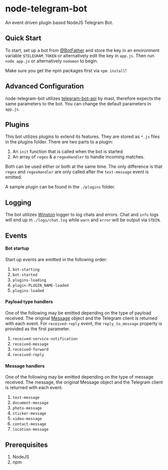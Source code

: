 # node-telegram-bot
An event driven plugin based NodeJS Telegram Bot.

## Quick Start
To start, set up a bot from <a href="http://telegram.me/botfather">@BotFather</a> and store the key in an environment variable `$TELEGRAM_TOKEN` or alternatively edit the key in `app.js`. Then run `node app.js` or alternatively `nodemon` to begin.

Make sure you get the npm packages first via `npm install`!

## Advanced Configuration
node-telegram-bot utilizes <a href="https://github.com/mast/telegram-bot-api">telegram-bot-api</a> by mast, therefore expects the same parameters to the bot. You can change the default parameters in `app.js`.

## Plugins
This bot utilizes plugins to extend its features. They are stored as `*.js` files in the plugins folder. There are two parts to a plugin: 

1. An `init` function that is called when the bot is started
2. An array of `regex` & a `regexHandler` to handle incoming matches. 

Both can be used either or both at the same time. The only difference is that `regex` and `regexHandler` are only called after the `text-message` event is emitted.

A sample plugin can be found in the `./plugins` folder. 

## Logging
The bot utilizes <a href="https://github.com/winstonjs/winston">Winston</a> logger to log chats and errors. Chat and `info` logs will end up in `./logs/chat.log` while `warn` and `error` will be output via `STDIN`.

## Events
#### Bot startup
Start up events are emitted in the following order: 

1. `bot-starting`
2. `bot-started`
3. `plugins-loading`
  1. `plugin-PLUGIN_NAME-loaded`
4. `plugins-loaded`

#### Payload type handlers
One of the following may be emitted depending on the type of payload received. The original <a href="https://core.telegram.org/bots/api#message">Message</a> object and the Telegram client is returned with each event. For `received-reply` event, the `reply_to_message` property is provided as the first parameter.

1. `received-service-notification`
2. `received-message`
3. `received-forward`
4. `received-reply`

#### Message handlers
One of the following may be emitted depending on the type of message received. The message, the original Message object and the Telegram client is returned with each event.

1. `text-message`
2. `document-message`
3. `photo-message`
4. `sticker-message`
5. `video-message`
6. `contact-message`
7. `location-message`

## Prerequisites

1. NodeJS
2. npm 
